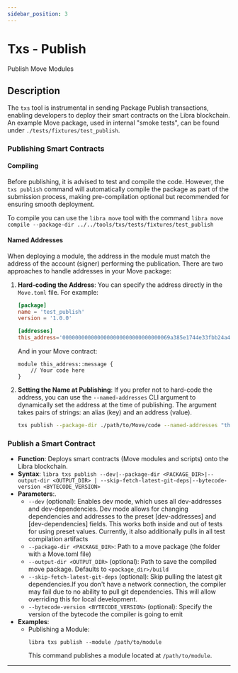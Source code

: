 ```yaml
---
sidebar_position: 3
---
```


# Txs - Publish

Publish Move Modules

## Description
The `txs` tool is instrumental in sending Package Publish transactions, enabling developers to deploy their smart contracts on the Libra blockchain. An example Move package, used in internal "smoke tests", can be found under `./tests/fixtures/test_publish`.

### Publishing Smart Contracts

#### Compiling
Before publishing, it is advised to test and compile the code. However, the `txs publish` command will automatically compile the package as part of the submission process, making pre-compilation optional but recommended for ensuring smooth deployment.

To compile you can use the `libra move` tool with the command `libra move compile --package-dir ../../tools/txs/tests/fixtures/test_publish` 

#### Named Addresses
When deploying a module, the address in the module must match the address of the account (signer) performing the publication. There are two approaches to handle addresses in your Move package:

1. **Hard-coding the Address**:
    You can specify the address directly in the `Move.toml` file. For example:
    ```toml
    [package]
    name = 'test_publish'
    version = '1.0.0'

    [addresses]
    this_address='0000000000000000000000000000000069a385e1744e33fbb24a42ecbd1603e3'
    ```

    And in your Move contract:
    ```move
    module this_address::message {
        // Your code here
    }
    ```

2. **Setting the Name at Publishing**:
    If you prefer not to hard-code the address, you can use the `--named-addresses` CLI argument to dynamically set the address at the time of publishing. The argument takes pairs of strings: an alias (key) and an address (value).
    ```sh
    txs publish --package-dir ./path/to/Move/code --named-addresses "this_address=0x1234"
    ```

### Publish a Smart Contract
- **Function**: Deploys smart contracts (Move modules and scripts) onto the Libra blockchain.
- **Syntax**: `libra txs publish --dev|--package-dir <PACKAGE_DIR>|--output-dir <OUTPUT_DIR> | --skip-fetch-latest-git-deps|--bytecode-version <BYTECODE_VERSION>`
- **Parameters**:.
  - `--dev` (optional): Enables dev mode, which uses all dev-addresses and dev-dependencies. Dev mode allows for changing dependencies and addresses to the preset [dev-addresses] and [dev-dependencies] fields.  This works both inside and out of tests for using preset values. Currently, it also additionally pulls in all test compilation artifacts
  - `--package-dir <PACKAGE_DIR>`: Path to a move package (the folder with a Move.toml file)
  - `--output-dir <OUTPUT_DIR>` (optional): Path to save the compiled move package. Defaults to `<package_dir>/build`
  - `--skip-fetch-latest-git-deps` (optional): Skip pulling the latest git dependencies.If you don't have a network connection, the compiler may fail due to no ability to pull git dependencies. This will allow overriding this for local development.
  - `--bytecode-version <BYTECODE_VERSION>` (optional): Specify the version of the bytecode the compiler is going to emit
- **Examples**:
  - Publishing a Module:
    ```
    libra txs publish --module /path/to/module
    ```
    This command publishes a module located at `/path/to/module`.
  

---
